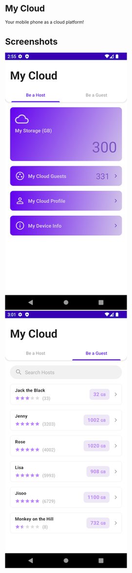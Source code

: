 # My Cloud
Your mobile phone as a cloud platform!

# Screenshots
![alt text](https://github.com/Singularity-Coder/My-Cloud/blob/main/assets/ss1.png)
![alt text](https://github.com/Singularity-Coder/My-Cloud/blob/main/assets/ss2.png)